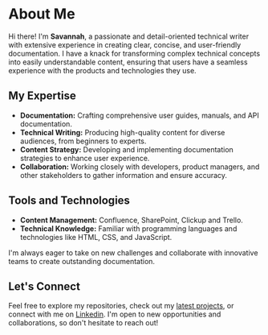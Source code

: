 
  <h1>About Me</h1>
    <p>Hi there! I'm <strong>Savannah</strong>, a passionate and detail-oriented technical writer with extensive experience in creating clear, concise, and user-friendly documentation. I have a knack for transforming complex technical concepts into easily understandable content, ensuring that users have a seamless experience with the products and technologies they use.</p>

   
  <h2>My Expertise</h2>
    <ul>
        <li><strong>Documentation:</strong> Crafting comprehensive user guides, manuals, and API documentation.</li>
        <li><strong>Technical Writing:</strong> Producing high-quality content for diverse audiences, from beginners to experts.</li>
        <li><strong>Content Strategy:</strong> Developing and implementing documentation strategies to enhance user experience.</li>
        <li><strong>Collaboration:</strong> Working closely with developers, product managers, and other stakeholders to gather information and ensure accuracy.</li>
    </ul>

   <h2>Tools and Technologies</h2>
    <ul>
        <li><strong>Content Management:</strong> Confluence, SharePoint, Clickup and Trello.</li>
        <li><strong>Technical Knowledge:</strong> Familiar with programming languages and technologies like HTML, CSS, and JavaScript.</li>
    </ul>
    
  I'm always eager to take on new challenges and collaborate with innovative teams to create outstanding documentation.</p>

   <h2>Let's Connect</h2>
    <p>Feel free to explore my repositories, check out my <a href="https://github.com/savannahmwynn/savannahmwynn.github.io?tab=readme-ov-file#technical-writing-samples">latest projects</a>, or connect with me on <a href="https://www.linkedin.com/in/savannah-wynn/">Linkedin</a>. I'm open to new opportunities and collaborations, so don't hesitate to reach out!</p>
</body>
</html>
